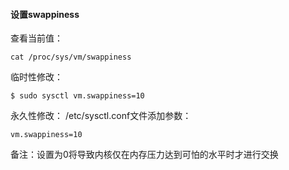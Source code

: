 #### 设置swappiness
查看当前值：
```
cat /proc/sys/vm/swappiness
```

临时性修改： 
```
$ sudo sysctl vm.swappiness=10
```

永久性修改： 
/etc/sysctl.conf文件添加参数：
```
vm.swappiness=10
```

备注：设置为0将导致内核仅在内存压力达到可怕的水平时才进行交换
